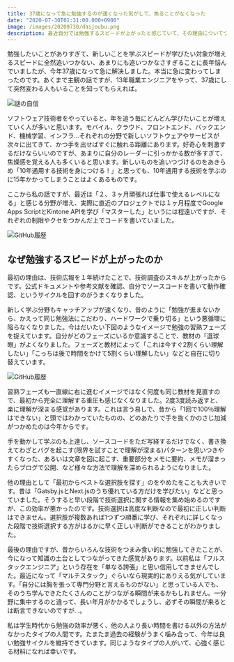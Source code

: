 ```yaml
---
title: 37歳になって急に勉強するのが速くなった気がして、焦ることがなくなった
date: "2020-07-30T01:31:00.000+0900"
image: /images/20200730/daijoubu.png
description: 最近自分では勉強するスピードが上がったと感じていて、その理由についてつらつらと
---
```


勉強したいことがありすぎて、新しいことを学ぶスピードが学びたい対象が増えるスピードに全然追いつかない、あまりにも追いつかなさすぎることに長年悩んでいましたが、今年37歳になって急に解決しました。本当に急に変わってしまったのです。あくまで主観の話ですが、13年職業エンジニアをやって、37歳にして突然変わる人もいることを知ってもらえれば。

![謎の自信](/images/20200730/daijoubu.png)

ソフトウェア技術者をやっていると、年を追う毎にどんどん学びたいことが増えていく人が多いと思います。モバイル、クラウド、フロントエンド、バックエンド、機械学習、インフラ…それぞれの分野で新しいソフトウェアやサービスが次々に出てきて、かつ手を出せばすぐに触れる距離にあります。好奇心を刺激するだけならいいのですが、あまりに自分のレーダーに引っかかる数が多すぎて、焦燥感を覚える人も多くいると思います。新しいものを追いつづけるのをあきらめ「10年通用する技術を身につける！」と思っても、10年通用する技術を学ぶのに15年かかってしまうことはよくあるものです。

ここから私の話ですが、最近は「２、３ヶ月頑張れば仕事で使えるレベルになる」と感じる分野が増え、実際に直近のプロジェクトでは１ヶ月程度でGoogle Apps ScriptとKintone APIを学び「マスターした」というには程遠いですが、それぞれの制限やクセをつかんだ上でコードを書いていました。

![GitHub履歴](/images/20200730/github.png)

## なぜ勉強するスピードが上がったのか

最初の理由は、技術広報を１年続けたことで、技術調査のスキルが上がったからです。公式ドキュメントや参考文献を確認、自分でソースコードを書いて動作確認、というサイクルを回すのがうまくなりました。

新しく学ぶ分野もキャッチアップが速くなり、昔のように「勉強が進まないから、かえって同じ勉強法にこだわり、ハードワークで乗り切る」という悪循環に陥らなくなりました。今はだいたい下図のようなイメージで勉強の習熟フェーズを捉えています。自分がどのフェーズにいるか意識することで、教材の「選球眼」がよくなりました。フェーズと教材によって「これは今すぐ2割くらい理解したい」「こっちは後で時間をかけて5割くらい理解したい」などと自在に切り替えています。

![GitHub履歴](/images/20200730/study-phases.png)


習熟フェーズも一直線に右に進むイメージではなく何度も同じ教材を見直すので、最初から完全に理解する重圧も感じなくなりました。2度3度読み返すと、楽に理解が深まる感覚があります。これは言う易しで、昔から「1回で100％理解はできない」と頭ではわかっていたものの、どのあたりで手を抜くかのさじ加減がつかめたのは今年からです。

手を動かして学ぶのも上達し、ソースコードをただ写経するだけでなく、書き換えてわざとバグを起こす(限界を試すことで理解が深まる)パターンを思いつきやすくなった、あるいは文章を図に起こす、重要部分をメモに要約、メモが溜まったらブログで公開、など様々な方法で理解を深められるようになりました。

他の理由として「最初からベストな選択肢を探す」のをやめたをことも大きいです。昔は「Gatsby.jsとNext.jsのうち優れている方だけを学びたい」などと思っていました。そうすると早い段階で技術選択に関する情報を集め始めるのですが、この効率が悪かったのです。技術選択は高度な判断なので最初に正しい判断はできません。選択肢が複数あれば1つずつ順番に学び、それぞれに詳しくなった段階で技術選択する方がはるかに早く正しい判断ができることがわかりました。

最後の理由ですが、昔からいろんな技術をつまみ食い的に勉強してきたことが、今になって知識の土台としてつながってきた感覚があります。以前私は「フルスタックエンジニア」という存在を「単なる誇張」と思い信用してきませんでした。最近になって「マルチスタック」ぐらいなら現実的にありえる気がしています。「自分には胸を張って専門分野と言えるものがない」と思っている人でも、そのうち学んできたたくさんのことがつながる瞬間が来るかもしれません。一分野に集中するのと違って、長い年月がかかるでしょうし、必ずその瞬間が来るとは断言できないのですが…。

私は学生時代から勉強の効率が悪く、他の人より長い時間を書ける以外の方法がなかったタイプの人間です。たまたま過去の経験がうまく噛み合って、今年は良い勉強サイクルを維持できています。同じようなタイプの人がいて、心強く感じる材料になれば幸いです。
